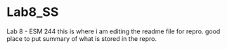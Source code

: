 # Lab8_SS
Lab 8 - ESM 244 this is where i am editing the readme file for repro. good place to put summary of what is stored in the repro.
